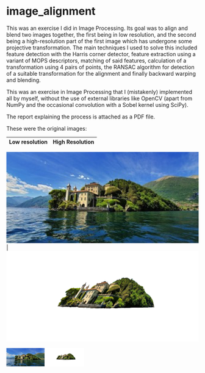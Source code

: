 # image_alignment

This was an exercise I did in Image Processing. Its goal was to align and blend two images together, the first being in low resolution, and the second being a high-resolution part of the first image which has undergone some projective transformation. The main techniques I used to solve this included feature detection with the Harris corner detector, feature extraction using a variant of MOPS descriptors, matching of said features, calculation of a transformation using 4 pairs of points, the RANSAC algorithm for detection of a suitable transformation for the alignment and finally backward warping and blending. 

This was an exercise in Image Processing that I (mistakenly) implemented all by myself, without the use of external libraries like OpenCV (apart from NumPy and the occasional convolution with a Sobel kernel using SciPy).

The report explaining the process is attached as a PDF file.

These were the original images:

Low resolution                                                                                                                | High Resolution
----------------------------------------------------------------------------------------------------------------------------- | -----------------------------------------------------------------------------------------------------------------------------------------------------------------

![lake low res](https://github.com/iwarshavsky/image_alignment/blob/main/img/lake_low_res.jpg?raw=true "Low resolution lake") | ![lake high res](https://github.com/iwarshavsky/image_alignment/blob/main/img/lake_high_res.png?raw=true "High resolution lake with projective transformation")
<p float="left">
  <img src="./img/lake_low_res.jpg?raw=true" width="100" />
  <img src="./img/lake_high_res.png?raw=true" width="100" /> 
</p>
